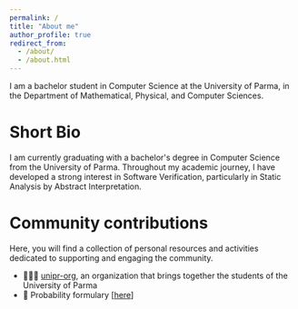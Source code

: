 ```yaml
---
permalink: /
title: "About me"
author_profile: true
redirect_from: 
  - /about/
  - /about.html
---
```


I am a bachelor student in Computer Science at the University of Parma, in the Department of Mathematical, Physical, and Computer Sciences.

# Short Bio
I am currently graduating with a bachelor's degree in Computer Science from the University of Parma. Throughout my academic journey, I have developed a strong interest in Software Verification, particularly in Static Analysis by Abstract Interpretation.

# Community contributions
Here, you will find a collection of personal resources and activities dedicated to supporting and engaging the community.
- 🧑🏻‍🎓 [unipr-org](https://github.com/unipr-org), an organization that brings together the students of the University of Parma
- 🧮 Probability formulary [[here](../files/formulario.pdf)]
